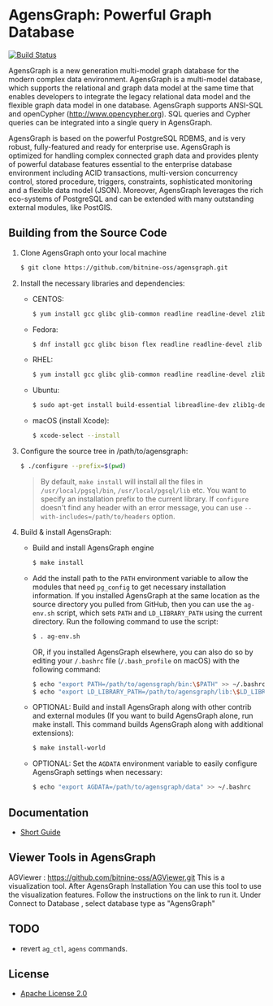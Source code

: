 AgensGraph: Powerful Graph Database
====================================

[![Build Status](https://travis-ci.org/bitnine-oss/agensgraph.svg?branch=master)](https://travis-ci.org/bitnine-oss/agensgraph)

AgensGraph is a new generation multi-model graph database for the modern complex data environment. AgensGraph is a multi-model database, which supports the relational and graph data model at the same time that enables developers to integrate the legacy relational data model and the flexible graph data model in one database. AgensGraph supports ANSI-SQL and openCypher (http://www.opencypher.org). SQL queries and Cypher queries can be integrated into a single query in AgensGraph.

AgensGraph is based on the powerful PostgreSQL RDBMS, and is very robust, fully-featured and ready for enterprise use. AgensGraph is optimized for handling complex connected graph data and provides plenty of powerful database features essential to the enterprise database environment including ACID transactions, multi-version concurrency control, stored procedure, triggers, constraints, sophisticated monitoring and a flexible data model (JSON). Moreover, AgensGraph leverages the rich eco-systems of PostgreSQL and can be extended with many outstanding external modules, like PostGIS.

Building from the Source Code
-------------------
1. Clone AgensGraph onto your local machine
    ```sh
    $ git clone https://github.com/bitnine-oss/agensgraph.git
    ```

2. Install the necessary libraries and dependencies:
    * CENTOS:
        ```sh
        $ yum install gcc glibc glib-common readline readline-devel zlib zlib-devel
        ```

    * Fedora:
        ```sh
        $ dnf install gcc glibc bison flex readline readline-devel zlib zlib-devel
        ```

    * RHEL:
        ```sh
        $ yum install gcc glibc glib-common readline readline-devel zlib zlib-devel flex bison
        ```

    * Ubuntu:
        ```sh
        $ sudo apt-get install build-essential libreadline-dev zlib1g-dev flex bison
        ```

    * macOS (install Xcode):
        ```bash
        $ xcode-select --install
        ```


3. Configure the source tree in /path/to/agensgraph:
    ```sh
    $ ./configure --prefix=$(pwd)
    ```
   >By default, `make install` will install all the files in `/usr/local/pgsql/bin`, `/usr/local/pgsql/lib` etc.  You want to specify an installation prefix to the current library.
   > If `configure` doesn't find any header with an error message, you can use `--with-includes=/path/to/headers` option.

4. Build & install AgensGraph:
    * Build and install AgensGraph engine
        ```sh
        $ make install
        ```

    * Add the install path to the `PATH` environment variable to allow the modules that need `pg_config` to get necessary installation information. If you installed AgensGraph at the same location as the source directory you pulled from GitHub, then you can use the `ag-env.sh` script, which sets `PATH` and `LD_LIBRARY_PATH` using the current directory. Run the following command to use the script:
        ```sh
        $ . ag-env.sh
        ```
      OR, if you installed AgensGraph elsewhere, you can also do so by editing your `/.bashrc` file (`/.bash_profile` on macOS) with the following command:
        ```sh
        $ echo "export PATH=/path/to/agensgraph/bin:\$PATH" >> ~/.bashrc
        $ echo "export LD_LIBRARY_PATH=/path/to/agensgraph/lib:\$LD_LIBRARY_PATH" >> ~/.bashrc
        ```
    * OPTIONAL: Build and install AgensGraph along with other contrib and external modules (If you want to build AgensGraph alone, run make install. This command builds AgensGraph along with additional extensions):
        ```sh
        $ make install-world
        ```

    * OPTIONAL: Set the `AGDATA` environment variable to easily configure AgensGraph settings when necessary:
        ```sh
        $ echo "export AGDATA=/path/to/agensgraph/data" >> ~/.bashrc
        ```

Documentation
-------------
* [Short Guide](http://bitnine.net/documentations/quick-guide-1-3.html)

## Viewer Tools in AgensGraph
AGViewer : https://github.com/bitnine-oss/AGViewer.git
This is a visualization tool. After AgensGraph Installation You can use this tool to use the visualization features.
Follow the instructions on the link to run it. Under Connect to Database , select database type as "AgensGraph"

TODO
----
- revert `ag_ctl`, `agens` commands.

License
-------
* [Apache License 2.0](http://www.apache.org/licenses/LICENSE-2.0)
